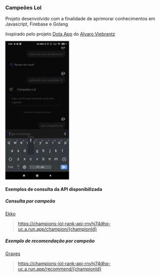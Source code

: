 ### Campeões Lol

Projeto desenvolvido com a finalidade de aprimorar conhecimentos em Javascript, Firebase e Golang

Inspirado pelo projeto [Dota App](https://github.com/alvarowolfx/gcloud-dota-app) do [Alvaro Viebrantz](https://github.com/alvarowolfx)

<p>
  <img width=200 alt="Logo do castinerante" src="./public/google-action.gif" />
</p>

#### Exemplos de consulta da API disponibilizada

##### Consulta por campeão

[Ekko](https://champions-lol-rank-api-rnvhj74dhq-uc.a.run.app/champion/ekko)

> https://champions-lol-rank-api-rnvhj74dhq-uc.a.run.app/champion/{championId}

##### Exemplo de recomendação por campeão

[Graves](https://champions-lol-rank-api-rnvhj74dhq-uc.a.run.app/recommend/Graves)

> https://champions-lol-rank-api-rnvhj74dhq-uc.a.run.app/recommend/{championId}
